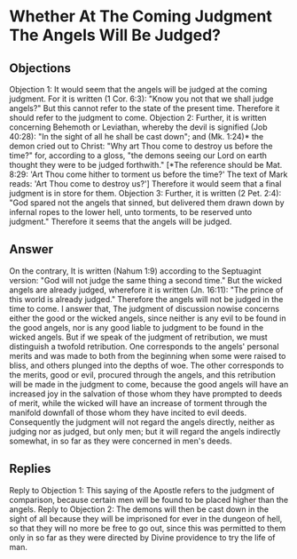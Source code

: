 # Whether At The Coming Judgment The Angels Will Be Judged?
## Objections
Objection 1: It would seem that the angels will be judged at the coming judgment. For it is written (1 Cor. 6:3): "Know you not that we shall judge angels?" But this cannot refer to the state of the present time. Therefore it should refer to the judgment to come.
Objection 2: Further, it is written concerning Behemoth or Leviathan, whereby the devil is signified (Job 40:28): "In the sight of all he shall be cast down"; and (Mk. 1:24)* the demon cried out to Christ: "Why art Thou come to destroy us before the time?" for, according to a gloss, "the demons seeing our Lord on earth thought they were to be judged forthwith." [*The reference should be Mat. 8:29: 'Art Thou come hither to torment us before the time?' The text of Mark reads: 'Art Thou come to destroy us?'] Therefore it would seem that a final judgment is in store for them.
Objection 3: Further, it is written (2 Pet. 2:4): "God spared not the angels that sinned, but delivered them drawn down by infernal ropes to the lower hell, unto torments, to be reserved unto judgment." Therefore it seems that the angels will be judged.
## Answer
On the contrary, It is written (Nahum 1:9) according to the Septuagint version: "God will not judge the same thing a second time." But the wicked angels are already judged, wherefore it is written (Jn. 16:11): "The prince of this world is already judged." Therefore the angels will not be judged in the time to come.
I answer that, The judgment of discussion nowise concerns either the good or the wicked angels, since neither is any evil to be found in the good angels, nor is any good liable to judgment to be found in the wicked angels. But if we speak of the judgment of retribution, we must distinguish a twofold retribution. One corresponds to the angels' personal merits and was made to both from the beginning when some were raised to bliss, and others plunged into the depths of woe. The other corresponds to the merits, good or evil, procured through the angels, and this retribution will be made in the judgment to come, because the good angels will have an increased joy in the salvation of those whom they have prompted to deeds of merit, while the wicked will have an increase of torment through the manifold downfall of those whom they have incited to evil deeds. Consequently the judgment will not regard the angels directly, neither as judging nor as judged, but only men; but it will regard the angels indirectly somewhat, in so far as they were concerned in men's deeds.
## Replies
Reply to Objection 1: This saying of the Apostle refers to the judgment of comparison, because certain men will be found to be placed higher than the angels.
Reply to Objection 2: The demons will then be cast down in the sight of all because they will be imprisoned for ever in the dungeon of hell, so that they will no more be free to go out, since this was permitted to them only in so far as they were directed by Divine providence to try the life of man.